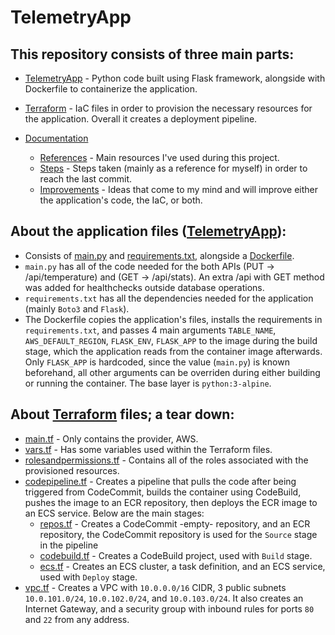 # TelemetryApp

## This repository consists of three main parts:

- [TelemetryApp](TelemetryApp) - Python code built using Flask framework, alongside with Dockerfile to containerize the application.
- [Terraform](Terraform) - IaC files in order to provision the necessary resources for the application. Overall it creates a deployment pipeline.

- [Documentation](Documentation)
    - [References](Documentation/References.md) - Main resources I've used during this project.
    - [Steps](Documentation/Steps) - Steps taken (mainly as a reference for myself) in order to reach the last commit.
    - [Improvements](Documentation/Improvements.md) - Ideas that come to my mind and will improve either the application's code, the IaC, or both.


## About the application files ([TelemetryApp](TelemetryApp)):

- Consists of [main.py](TelemetryApp/main.py) and [requirements.txt](TelemetryApp/requirements.txt), alongside a [Dockerfile](TelemetryApp/Dockerfile).
- `main.py` has all of the code needed for the both APIs (PUT -> /api/temperature) and (GET -> /api/stats). An extra /api with GET method was added for healthchecks outside database operations.
- `requirements.txt` has all the dependencies needed for the application (mainly `Boto3` and `Flask`). 
- The Dockerfile copies the application's files, installs the requirements in `requirements.txt`, and passes 4 main arguments `TABLE_NAME`, `AWS_DEFAULT_REGION`, `FLASK_ENV`, `FLASK_APP` to the image during the build stage, which the application reads from the container image afterwards. Only `FLASK_APP` is hardcoded, since the value (`main.py`) is known beforehand, all other arguments can be overriden during either building or running the container. The base layer is `python:3-alpine`.

## About [Terraform](Terraform) files; a tear down:

- [main.tf](Terraform/main.tf) - Only contains the provider, AWS.
- [vars.tf](Terraform/vars.tf) - Has some variables used within the Terraform files.
- [rolesandpermissions.tf](Terraform/rolesandpermissions.tf) - Contains all of the roles associated with the provisioned resources.
- [codepipeline.tf](Terraform/codepipeline.tf) - Creates a pipeline that pulls the code after being triggered from CodeCommit, builds the container using CodeBuild, pushes the image to an ECR repository, then deploys the ECR image to an ECS service. Below are the main stages:
  - [repos.tf](Terraform/repos.tf) - Creates a CodeCommit -empty- repository, and an ECR repository, the CodeCommit repository is used for the `Source` stage in the pipeline
  - [codebuild.tf](Terraform/codebuild.tf) - Creates a CodeBuild project, used with `Build` stage.
  - [ecs.tf](Terraform/ecs.tf) - Creates an ECS cluster, a task definition, and an ECS service, used with `Deploy` stage.
- [vpc.tf](Terraform/vpc.tf) - Creates a VPC with `10.0.0.0/16` CIDR, 3 public subnets `10.0.101.0/24`, `10.0.102.0/24`, and `10.0.103.0/24`. It also creates an Internet Gateway, and a security group with inbound rules for ports `80` and `22` from any address.
